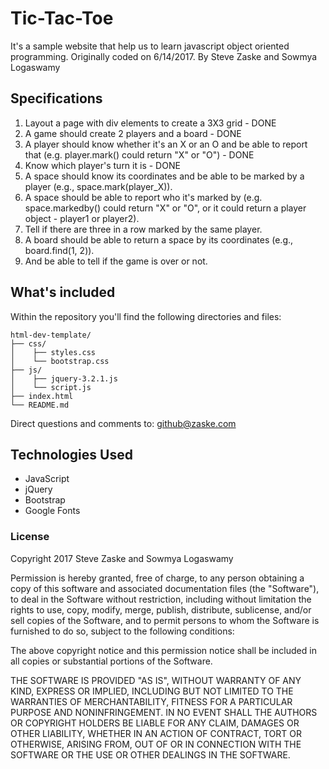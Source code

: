 # Tic-Tac-Toe
It's a sample website that help us to learn javascript object oriented programming. Originally coded on 6/14/2017.  By Steve Zaske and Sowmya Logaswamy

## Specifications
1. Layout a page with div elements to create a 3X3 grid - DONE
2. A game should create 2 players and a board - DONE
3. A player should know whether it's an X or an O and be able to report that (e.g. player.mark() could return "X" or "O") - DONE
4. Know which player's turn it is - DONE
5. A space should know its coordinates and be able to be marked by a player (e.g., space.mark(player_X)).
6. A space should be able to report who it's marked by (e.g. space.markedby() could return "X" or "O", or it could return a player object - player1 or player2).
7. Tell if there are three in a row marked by the same player.
8. A board should be able to return a space by its coordinates (e.g., board.find(1, 2)).
9. And be able to tell if the game is over or not.


## What's included
Within the repository you'll find the following directories and files:

```
html-dev-template/
├── css/
│    ├── styles.css
│    └── bootstrap.css
├── js/
│    ├── jquery-3.2.1.js
│    └── script.js
├── index.html
└── README.md
```

Direct questions and comments to: [github@zaske.com](mailto:github@zaske.com)

## Technologies Used
* JavaScript
* jQuery
* Bootstrap
* Google Fonts

### License
Copyright 2017 Steve Zaske and Sowmya Logaswamy

Permission is hereby granted, free of charge, to any person obtaining a copy of this software and associated documentation files (the "Software"), to deal in the Software without restriction, including without limitation the rights to use, copy, modify, merge, publish, distribute, sublicense, and/or sell copies of the Software, and to permit persons to whom the Software is furnished to do so, subject to the following conditions:

The above copyright notice and this permission notice shall be included in all copies or substantial portions of the Software.

THE SOFTWARE IS PROVIDED "AS IS", WITHOUT WARRANTY OF ANY KIND, EXPRESS OR IMPLIED, INCLUDING BUT NOT LIMITED TO THE WARRANTIES OF MERCHANTABILITY, FITNESS FOR A PARTICULAR PURPOSE AND NONINFRINGEMENT. IN NO EVENT SHALL THE AUTHORS OR COPYRIGHT HOLDERS BE LIABLE FOR ANY CLAIM, DAMAGES OR OTHER LIABILITY, WHETHER IN AN ACTION OF CONTRACT, TORT OR OTHERWISE, ARISING FROM, OUT OF OR IN CONNECTION WITH THE SOFTWARE OR THE USE OR OTHER DEALINGS IN THE SOFTWARE.
